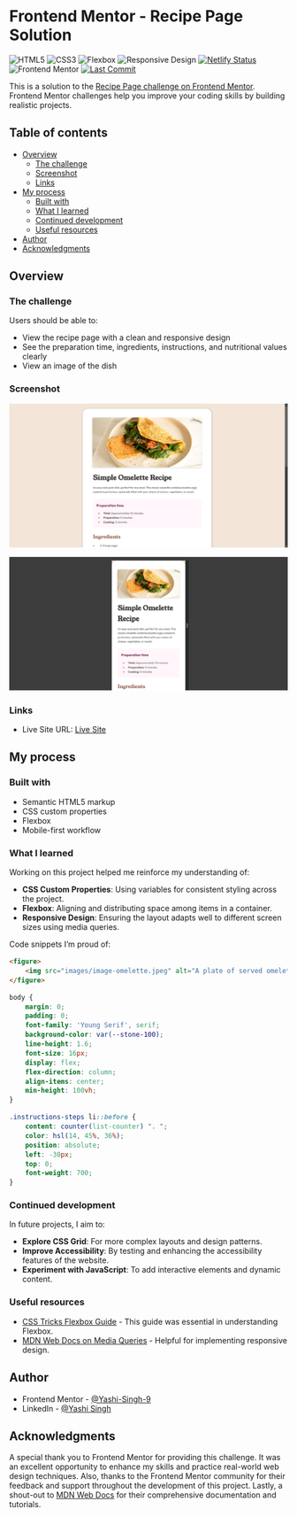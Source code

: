 # Frontend Mentor - Recipe Page Solution
![HTML5](https://img.shields.io/badge/HTML5-E34F26?style=for-the-badge&logo=html5&logoColor=white)
![CSS3](https://img.shields.io/badge/CSS3-1572B6?style=for-the-badge&logo=css3&logoColor=white)
![Flexbox](https://img.shields.io/badge/Flexbox-1572B6?style=for-the-badge&logo=css3&logoColor=white)
![Responsive Design](https://img.shields.io/badge/Responsive%20Design-FF6F61?style=for-the-badge&logo=responsive-design&logoColor=white)
[![Netlify Status](https://api.netlify.com/api/v1/badges/5ff28672-1dad-4f43-a2b3-257e378f7ee9/deploy-status)](https://app.netlify.com/sites/recipe-page-frontendmentor-solution/deploys)
![Frontend Mentor](https://img.shields.io/badge/Frontend%20Mentor-fefefe?style=for-the-badge&logo=frontend-mentor&logoColor=black)
[![Last Commit](https://img.shields.io/github/last-commit/Yashi-Singh-9/Recipe-Page?style=for-the-badge&cacheSeconds=60)](https://github.com/Yashi-Singh-9/Recipe-Page)

This is a solution to the [Recipe Page challenge on Frontend Mentor](https://www.frontendmentor.io/challenges/recipe-page-KiTsR8QQKm). Frontend Mentor challenges help you improve your coding skills by building realistic projects.

## Table of contents

- [Overview](#overview)
  - [The challenge](#the-challenge)
  - [Screenshot](#screenshot)
  - [Links](#links)
- [My process](#my-process)
  - [Built with](#built-with)
  - [What I learned](#what-i-learned)
  - [Continued development](#continued-development)
  - [Useful resources](#useful-resources)
- [Author](#author)
- [Acknowledgments](#acknowledgments)

## Overview

### The challenge

Users should be able to:

- View the recipe page with a clean and responsive design
- See the preparation time, ingredients, instructions, and nutritional values clearly
- View an image of the dish

### Screenshot

![Desktop Preview](images/Desktop-Preview.png)

![Mobile Preview](images/Mobile-Preview.png)

### Links

- Live Site URL: [Live Site ](https://recipe-page-frontendmentor-solution.netlify.app/)

## My process

### Built with

- Semantic HTML5 markup
- CSS custom properties
- Flexbox
- Mobile-first workflow

### What I learned

Working on this project helped me reinforce my understanding of:

- **CSS Custom Properties**: Using variables for consistent styling across the project.
- **Flexbox**: Aligning and distributing space among items in a container.
- **Responsive Design**: Ensuring the layout adapts well to different screen sizes using media queries.

Code snippets I’m proud of:

```html
<figure>
    <img src="images/image-omelette.jpeg" alt="A plate of served omelette with a golden-brown crust" role="img" aria-label="Served omelette">
</figure>
```

```css
body {
    margin: 0;
    padding: 0;
    font-family: 'Young Serif', serif; 
    background-color: var(--stone-100);
    line-height: 1.6;
    font-size: 16px;
    display: flex;
    flex-direction: column; 
    align-items: center;
    min-height: 100vh;
}
```

```css
.instructions-steps li::before {
    content: counter(list-counter) ". ";
    color: hsl(14, 45%, 36%);
    position: absolute;
    left: -30px;
    top: 0;
    font-weight: 700;
}
```

### Continued development

In future projects, I aim to:

- **Explore CSS Grid**: For more complex layouts and design patterns.
- **Improve Accessibility**: By testing and enhancing the accessibility features of the website.
- **Experiment with JavaScript**: To add interactive elements and dynamic content.

### Useful resources

- [CSS Tricks Flexbox Guide](https://css-tricks.com/snippets/css/a-guide-to-flexbox/) - This guide was essential in understanding Flexbox.
- [MDN Web Docs on Media Queries](https://developer.mozilla.org/en-US/docs/Web/CSS/Media_Queries/Using_media_queries) - Helpful for implementing responsive design.

## Author

- Frontend Mentor - [@Yashi-Singh-9](https://www.frontendmentor.io/profile/Yashi-Singh-9)
- LinkedIn - [@Yashi Singh](www.linkedin.com/in/yashi-singh-b4143a246)

## Acknowledgments

A special thank you to Frontend Mentor for providing this challenge. It was an excellent opportunity to enhance my skills and practice real-world web design techniques. Also, thanks to the Frontend Mentor community for their feedback and support throughout the development of this project. Lastly, a shout-out to [MDN Web Docs](https://developer.mozilla.org) for their comprehensive documentation and tutorials.
